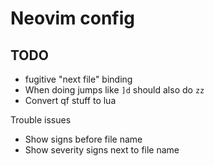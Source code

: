 # Neovim config

## TODO

- fugitive "next file" binding
- When doing jumps like `]d` should also do `zz`
- Convert qf stuff to lua

Trouble issues
- Show signs before file name
- Show severity signs next to file name
